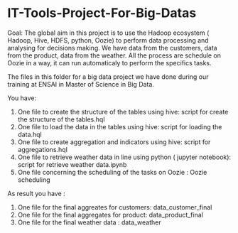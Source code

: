 # IT-Tools-Project-For-Big-Datas

Goal: The global aim in this project is to use the Hadoop ecosystem ( Hadoop, Hive, HDFS, python, Oozie) to perform data processing and analysing for decisions making. We have data from the customers, data from the product, data from the weather. All the process are schedule on Oozie in a way, it can run automaticaly to perform the specifics tasks.

The files in this folder for a big data project we have done during our training at ENSAI in Master of Science in Big Data.

You have:

1. One file to create the structure of the tables using hive: script for create the structure of the tables.hql
2. One file to load the data in the tables using hive: script for loading the data.hql
3. One file to create aggregation and indicators using hive: script for aggregations.hql
4. One file to retrieve weather data in line using python ( jupyter notebook): script for retrieve weather data.ipynb
5. One file concerning the scheduling of the tasks on Oozie : Oozie scheduling


As result you have :

1. One file for the final aggreates for customers: data_customer_final
2. One file for the final aggregates for product: data_product_final
3. One file for the final weather data : data_weather
